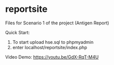 # reportsite
Files for Scenario 1 of the project (Antigen Report)

Quick Start:
1. To start upload hse.sql to phpmyadmin
2. enter localhost/reportsite/index.php

Video Demo:
https://youtu.be/GdX-RqT-M4U

